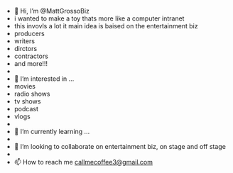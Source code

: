 - 👋 Hi, I’m @MattGrossoBiz
- i wanted to make a toy thats more like a computer intranet
- this invovls a lot it main idea is baised on the entertainment biz
- producers
- writers
- dirctors
- contractors
- and more!!!
- 
- 👀 I’m interested in ...
- movies
- radio shows
- tv shows
- podcast
- vlogs
- 
- 🌱 I’m currently learning ...
- 
- 💞️ I’m looking to collaborate on entertainment biz, on stage and off stage
- 
- 📫 How to reach me callmecoffee3@gmail.com

<!---
MattGrossoBiz/MattGrossoBiz is a ✨ special ✨ repository because its `README.md` (this file) appears on your GitHub profile.
You can click the Preview link to take a look at your changes.
--->
